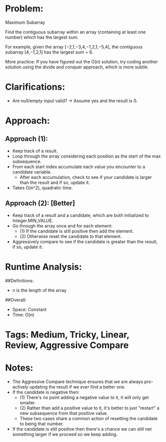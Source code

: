 # Problem:
  Maximum Subarray
  
  Find the contiguous subarray within an array (containing at least one number) which has the largest sum.

  For example, given the array [−2,1,−3,4,−1,2,1,−5,4],
  the contiguous subarray [4,−1,2,1] has the largest sum = 6.

  More practice:
  If you have figured out the O(n) solution, try coding another solution using the divide and conquer approach, which is more subtle.
  
# Clarifications:
  - Are null/empty input valid? -> Assume yes and the result is 0.

# Approach:
## Approach (1):
  - Keep track of a result.
  - Loop through the array considering each position as the start of the max subsequence.
  - From each start index accumulate each value you encounter to a candidate variable.
    - After each accumulation, check to see if your candidate is larger than the result and if so, update it.
  - Takes O(n^2), quadratic time.
  
## Approach (2): [Better]
  - Keep track of a result and a candidate, which are both initialized to Integer.MIN_VALUE.
  - Go through the array once and for each element:
    - (1) If the candidate is still positive then add the element.
    - (2) Otherwise reset the candidate to that element.
  - Aggressively compare to see if the candidate is greater than the result, if so, update it.

# Runtime Analysis:
##Definitions:
  - n is the length of the array

##Overall:
  - Space: Constant
  - Time: O(n)

# Tags: Medium, Tricky, Linear, Review, Aggressive Compare

# Notes:
  - The Aggressive Compare technique ensures that we are always pro-actively updating the result if we *ever* find a better one.
  - If the candidate is negative then:
    - (1) There's no point adding a negative value to it, it will only get smaller.
    - (2) Rather than add a positive value to it, it's better to just "restart" a new subsequence from that positive value.
    - These two cases share a common action of resetting the candidate to being that number.
  - If the candidate is still positive then there's a chance we can still net something larger if we proceed so we keep adding.